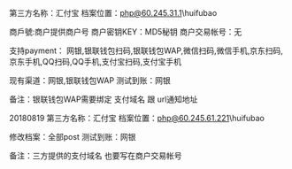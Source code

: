 ﻿第三方名称：汇付宝
档案位置：php@60.245.31.1\huifubao

商戶號:商户提供商户号
商户密钥KEY：MD5秘钥
商户交易帐号：无

支持payment： 网银,银联钱包扫码,银联钱包WAP,微信扫码,微信手机,京东扫码,京东手机,QQ扫码,QQ手机,支付宝扫码,支付宝手机

现有渠道：网银,银联钱包WAP
测试到账：网银

备注：银联钱包WAP需要绑定 支付域名 跟 url通知地址

20180819
第三方名称：汇付宝
档案位置：php@60.245.61.221\huifubao

修改档案：全部post
测试到账：网银

备注：三方提供的支付域名 也要写在商户交易帐号